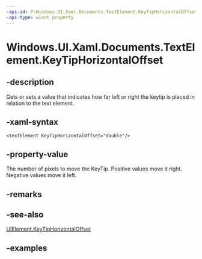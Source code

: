 ```yaml
---
-api-id: P:Windows.UI.Xaml.Documents.TextElement.KeyTipHorizontalOffset
-api-type: winrt property
---
```


<!-- Property syntax.
public double KeyTipHorizontalOffset { get;  set; }
-->

# Windows.UI.Xaml.Documents.TextElement.KeyTipHorizontalOffset

## -description
Gets or sets a value that indicates how far left or right the keytip is placed in relation to the text element.



## -xaml-syntax
```xaml
<textElement KeyTipHorizontalOffset="double"/>
```

## -property-value
The number of pixels to move the KeyTip. Positive values move it right. Negative values move it left.

## -remarks

## -see-also
[UIElement.KeyTipHorizontalOffset](./../windows.ui.xaml/uielement_keytiphorizontaloffset.md)

## -examples

